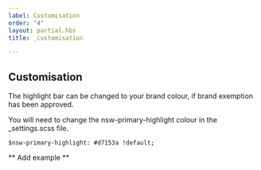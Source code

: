 ```yaml
---
label: Customisation
order: "4"
layout: partial.hbs
title: _customisation

---
```

## Customisation

The highlight bar can be changed to your brand colour, if brand exemption has been approved.

You will need to change the nsw-primary-highlight colour in the _settings.scss file.

    $nsw-primary-highlight: #d7153a !default;

\** Add example **